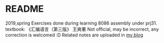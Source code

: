 # README
2019,spring
Exercises done during learning 8086 assembly under prj31. 
textbook: 《汇编语言（第三版》 王爽著
Not official, may be incorrect, any correction is welcomed :D
Related notes are uploaded in [my blog](airband125.xyz)

